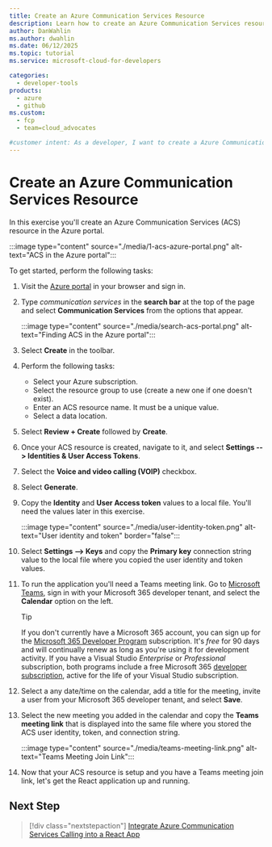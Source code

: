 ```yaml
---
title: Create an Azure Communication Services Resource
description: Learn how to create an Azure Communication Services resource in the Azure portal and set up the necessary user identity and token for audio/video calling.
author: DanWahlin
ms.author: dwahlin
ms.date: 06/12/2025
ms.topic: tutorial
ms.service: microsoft-cloud-for-developers

categories:
  - developer-tools
products:
  - azure
  - github
ms.custom:
  - fcp
  - team=cloud_advocates

#customer intent: As a developer, I want to create a Azure Communication Services resource so that I can enable audio/video calling in my custom application.
---
```


<!-- markdownlint-disable MD041 -->

# Create an Azure Communication Services Resource

In this exercise you'll create an Azure Communication Services (ACS) resource in the Azure portal.

:::image type="content" source="./media/1-acs-azure-portal.png" alt-text="ACS in the Azure portal":::

To get started, perform the following tasks:

1. Visit the [Azure portal](https://portal.azure.com) in your browser and sign in.

1. Type *communication services* in the **search bar** at the top of the page and select **Communication Services** from the options that appear.

    :::image type="content" source="./media/search-acs-portal.png" alt-text="Finding ACS in the Azure portal":::

1. Select **Create** in the toolbar.

1. Perform the following tasks:
    - Select your Azure subscription.
    - Select the resource group to use (create a new one if one doesn't exist).
    - Enter an ACS resource name. It must be a unique value.
    - Select a data location.

1. Select **Review + Create** followed by **Create**.

1. Once your ACS resource is created, navigate to it, and select **Settings --> Identities & User Access Tokens**.

1. Select the **Voice and video calling (VOIP)** checkbox.

1. Select **Generate**.

1. Copy the **Identity** and **User Access token** values to a local file. You'll need the values later in this exercise.

    :::image type="content" source="./media/user-identity-token.png" alt-text="User identity and token" border="false":::

1. Select **Settings --> Keys** and copy the **Primary key** connection string value to the local file where you copied the user identity and token values.

1. To run the application you'll need a Teams meeting link. Go to [Microsoft Teams](https://teams.microsoft.com), sign in with your Microsoft 365 developer tenant, and select the **Calendar** option on the left.

    > [!TIP]
    > If you don't currently have a Microsoft 365 account, you can sign up for the [Microsoft 365 Developer Program](https://developer.microsoft.com/microsoft-365/dev-program) subscription. It's *free* for 90 days and will continually renew as long as you're using it for development activity. If you have a Visual Studio *Enterprise* or *Professional* subscription, both programs include a free Microsoft 365 [developer subscription](https://aka.ms/MyVisualStudioBenefits), active for the life of your Visual Studio subscription.

1. Select a any date/time on the calendar, add a title for the meeting, invite a user from your Microsoft 365 developer tenant, and select **Save**.

1. Select the new meeting you added in the calendar and copy the **Teams meeting link** that is displayed into the same file where you stored the ACS user identity, token, and connection string.

    :::image type="content" source="./media/teams-meeting-link.png" alt-text="Teams Meeting Join Link":::

1. Now that your ACS resource is setup and you have a Teams meeting join link, let's get the React application up and running.

## Next Step

> [!div class="nextstepaction"]
> [Integrate Azure Communication Services Calling into a React App](03-Integrate-ACS-React.md)
